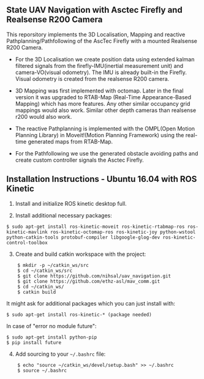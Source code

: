 State UAV Navigation with Asctec Firefly and Realsense R200 Camera
------------------------------------------------------------------

This reporsitory implements the 3D Localisation, Mapping and reactive Pathplanning/Pathfollowing of the AscTec Firefly with a mounted Realsense R200 Camera.

- For the 3D Localisation we create position data using extended kalman filtered signals from the firefly-IMU(inertial measurement unit) and camera-VO(visual odometry). The IMU is already built-in the Firefly. Visual odometry is created from the realsense R200 camera.

- 3D Mapping was first implemented with octomap. Later in the final version it was upgraded to RTAB-Map (Real-Time Appearance-Based Mapping) which has more features. Any other similar occupancy grid mappings would also work. Similar other depth cameras than realsense r200 would also work.

- The reactive Pathplanning is implemented with the OMPL(Open Motion Planning Library) in Moveit!(Motion Planning Framework) using the real-time generated maps from RTAB-Map. 

- For the Pathfollowing we use the generated obstacle avoiding paths and create custom controller signals the Asctec Firefly.



Installation Instructions - Ubuntu 16.04 with ROS Kinetic
---------------------------------------------------------

 1. Install and initialize ROS kinetic desktop full.

 2. Install additional necessary packages:

 ```
 $ sudo apt-get install ros-kinetic-moveit ros-kinetic-rtabmap-ros ros-kinetic-mavlink ros-kinetic-octomap-ros ros-kinetic-joy python-wstool python-catkin-tools protobuf-compiler libgoogle-glog-dev ros-kinetic-control-toolbox
 ```


 3. Create and build catkin workspace with the project:

```
	$ mkdir -p ~/catkin_ws/src
	$ cd ~/catkin_ws/src
	$ git clone https://github.com/nihsal/uav_navigation.git
	$ git clone https://github.com/ethz-asl/mav_comm.git
	$ cd ~/catkin_ws/
	$ catkin build
```

It might ask for additional packages which you can just install with:

	$ sudo apt-get install ros-kinetic-* (package needed)

In case of "error no module future":

	$ sudo apt-get install python-pip
	$ pip install future 



 4. Add sourcing to your `~/.bashrc` file:
```
	$ echo "source ~/catkin_ws/devel/setup.bash" >> ~/.bashrc
	$ source ~/.bashrc 
```
